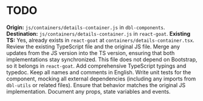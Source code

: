 # TODO

**Origin:** `js/containers/details-container.js` in `dbl-components`.
**Destination:** `js/containers/details-container.js` in `react-goat`.
**Existing TS:** Yes, already exists in `react-goat` at `containers/details-container.tsx`.
Review the existing TypeScript file and the original JS file. Merge any updates from the JS version into the TS version, ensuring that both implementations stay synchronized.
This file does not depend on Bootstrap, so it belongs in `react-goat`.
Add comprehensive TypeScript typings and typedoc. Keep all names and comments in English.
Write unit tests for the component, mocking all external dependencies (including any imports from `dbl-utils` or related files). Ensure that behavior matches the original JS implementation.
Document any props, state variables and events.